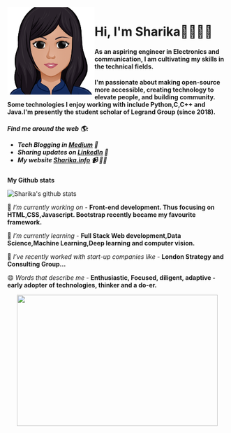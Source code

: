 <img src="https://github.com/sharika-anjum/sharika-anjum/blob/master/github%20header.png" alt="Face" width="200" height="200" style="float:left"> 

 <H1> Hi, I'm Sharika👋👩🏾‍💻  </H1>

<H4>As an aspiring engineer in Electronics and communication, I am cultivating my skills in the technical fields.</H4>

<H4>I'm passionate about making open-source more accessible, creating technology to elevate people, and building community. Some technologies I enjoy working with include Python,C,C++ and Java.I'm presently the student scholar of Legrand Group (since 2018). </H4>


<H5> Find me around the web 🌎:

- Tech Blogging in <a href="https://medium.com/@sharikaanjumm">Medium</a> 🏓
- Sharing updates on <a href="https://www.linkedin.com/in/sharika-anjum-mondal-8b80a3188/">LinkedIn</a> 💼 
- My website <a href="https://sites.google.com/view/e-portfolio-sharika">Sharika.info</a> 📹 ✍🏾</H5>

**My Github stats**

![Sharika's github stats](https://github-readme-stats.vercel.app/api?username=sharika-anjum&show_icons=true&theme=dracula)


🔭 *I’m currently working on* - **Front-end development. Thus focusing on HTML,CSS,Javascript. Bootstrap recently became my favourite framework.**

🌱 *I’m currently learning* - **Full Stack Web development,Data Science,Machine Learning,Deep learning and computer vision.**

👯 *I’ve recently worked with start-up companies like* - **London Strategy and Consulting Group...**

😄 *Words that describe me* - **Enthusiastic, Focused, diligent, adaptive - early adopter of technologies, thinker and a do-er.**



<p align="center">
  <img width="460" height="300" src="https://cdn.dribbble.com/users/1049434/screenshots/3646085/say_hello.gif">
</p>



                                                                 
